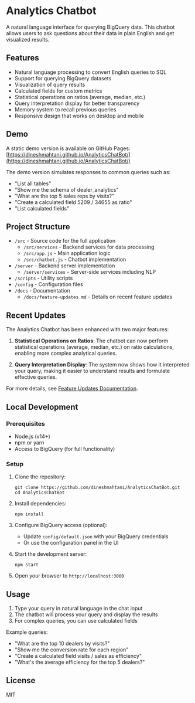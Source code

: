 # Analytics Chatbot

A natural language interface for querying BigQuery data. This chatbot allows users to ask questions about their data in plain English and get visualized results.

## Features

- Natural language processing to convert English queries to SQL
- Support for querying BigQuery datasets
- Visualization of query results
- Calculated fields for custom metrics
- Statistical operations on ratios (average, median, etc.)
- Query interpretation display for better transparency
- Memory system to recall previous queries
- Responsive design that works on desktop and mobile

## Demo

A static demo version is available on GitHub Pages: [https://dineshmahtani.github.io/AnalyticsChatBot/](https://dineshmahtani.github.io/AnalyticsChatBot/)

The demo version simulates responses to common queries such as:
- "List all tables"
- "Show me the schema of dealer_analytics"
- "What are the top 5 sales reps by visits?"
- "Create a calculated field 5209 / 34655 as ratio"
- "List calculated fields"

## Project Structure

- `/src` - Source code for the full application
  - `/src/services` - Backend services for data processing
  - `/src/app.js` - Main application logic
  - `/src/chatbot.js` - Chatbot implementation
- `/server` - Backend server implementation
  - `/server/services` - Server-side services including NLP
- `/scripts` - Utility scripts
- `/config` - Configuration files
- `/docs` - Documentation
  - `/docs/feature-updates.md` - Details on recent feature updates

## Recent Updates

The Analytics Chatbot has been enhanced with two major features:

1. **Statistical Operations on Ratios**: The chatbot can now perform statistical operations (average, median, etc.) on ratio calculations, enabling more complex analytical queries.

2. **Query Interpretation Display**: The system now shows how it interpreted your query, making it easier to understand results and formulate effective queries.

For more details, see [Feature Updates Documentation](docs/feature-updates.md).

## Local Development

### Prerequisites

- Node.js (v14+)
- npm or yarn
- Access to BigQuery (for full functionality)

### Setup

1. Clone the repository:
   ```
   git clone https://github.com/dineshmahtani/AnalyticsChatBot.git
   cd AnalyticsChatBot
   ```

2. Install dependencies:
   ```
   npm install
   ```

3. Configure BigQuery access (optional):
   - Update `config/default.json` with your BigQuery credentials
   - Or use the configuration panel in the UI

4. Start the development server:
   ```
   npm start
   ```

5. Open your browser to `http://localhost:3000`

## Usage

1. Type your query in natural language in the chat input
2. The chatbot will process your query and display the results
3. For complex queries, you can use calculated fields

Example queries:
- "What are the top 10 dealers by visits?"
- "Show me the conversion rate for each region"
- "Create a calculated field visits / sales as efficiency"
- "What's the average efficiency for the top 5 dealers?"

## License

MIT
